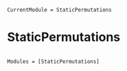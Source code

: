 ```@meta
CurrentModule = StaticPermutations
```

# StaticPermutations

```@index
```

```@autodocs
Modules = [StaticPermutations]
```

